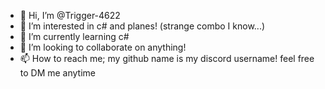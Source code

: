 - 👋 Hi, I’m @Trigger-4622
- 👀 I’m interested in c# and planes! (strange combo I know...)
- 🌱 I’m currently learning c#
- 💞️ I’m looking to collaborate on anything!
- 📫 How to reach me; my github name is my discord username! feel free to DM me anytime

<!---
Trigger-4622/Trigger-4622 is a ✨ special ✨ repository because its `README.md` (this file) appears on your GitHub profile.
You can click the Preview link to take a look at your changes.
--->
